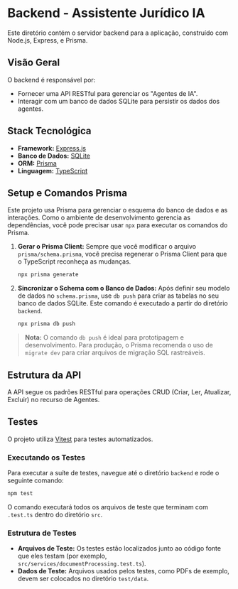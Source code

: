 # Backend - Assistente Jurídico IA

Este diretório contém o servidor backend para a aplicação, construído com Node.js, Express, e Prisma.

## Visão Geral

O backend é responsável por:
- Fornecer uma API RESTful para gerenciar os "Agentes de IA".
- Interagir com um banco de dados SQLite para persistir os dados dos agentes.

## Stack Tecnológica

- **Framework:** [Express.js](https://expressjs.com/)
- **Banco de Dados:** [SQLite](https://www.sqlite.org/)
- **ORM:** [Prisma](https://www.prisma.io/)
- **Linguagem:** [TypeScript](https://www.typescriptlang.org/)

## Setup e Comandos Prisma

Este projeto usa Prisma para gerenciar o esquema do banco de dados e as interações. Como o ambiente de desenvolvimento gerencia as dependências, você pode precisar usar `npx` para executar os comandos do Prisma.

1.  **Gerar o Prisma Client:**
    Sempre que você modificar o arquivo `prisma/schema.prisma`, você precisa regenerar o Prisma Client para que o TypeScript reconheça as mudanças.

    ```bash
    npx prisma generate
    ```

2.  **Sincronizar o Schema com o Banco de Dados:**
    Após definir seu modelo de dados no `schema.prisma`, use `db push` para criar as tabelas no seu banco de dados SQLite. Este comando é executado a partir do diretório `backend`.

    ```bash
    npx prisma db push
    ```

> **Nota:** O comando `db push` é ideal para prototipagem e desenvolvimento. Para produção, o Prisma recomenda o uso de `migrate dev` para criar arquivos de migração SQL rastreáveis.

## Estrutura da API

A API segue os padrões RESTful para operações CRUD (Criar, Ler, Atualizar, Excluir) no recurso de Agentes.

## Testes

O projeto utiliza [Vitest](https://vitest.dev/) para testes automatizados.

### Executando os Testes

Para executar a suíte de testes, navegue até o diretório `backend` e rode o seguinte comando:

```bash
npm test
```

O comando executará todos os arquivos de teste que terminam com `.test.ts` dentro do diretório `src`.

### Estrutura de Testes

-   **Arquivos de Teste:** Os testes estão localizados junto ao código fonte que eles testam (por exemplo, `src/services/documentProcessing.test.ts`).
-   **Dados de Teste:** Arquivos usados pelos testes, como PDFs de exemplo, devem ser colocados no diretório `test/data`.